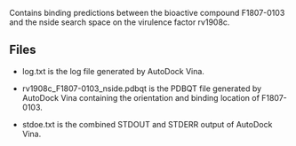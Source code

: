 Contains binding predictions between the bioactive compound F1807-0103 and the nside search space on the virulence factor rv1908c.

## Files

- log.txt is the log file generated by AutoDock Vina.

- rv1908c_F1807-0103_nside.pdbqt is the PDBQT file generated by AutoDock Vina containing the orientation and binding location of F1807-0103.

- stdoe.txt is the combined STDOUT and STDERR output of AutoDock Vina.

